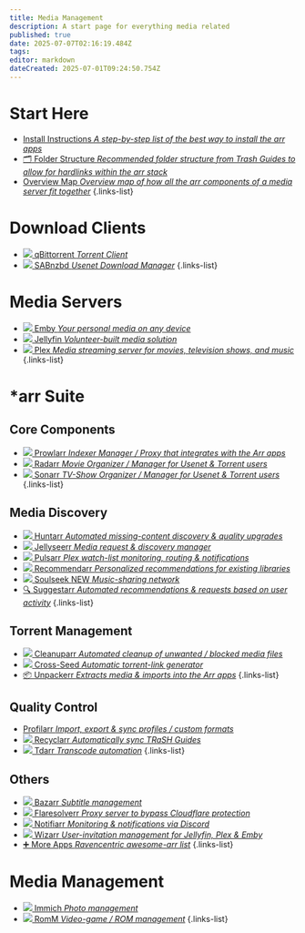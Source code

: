 ```yaml
---
title: Media Management
description: A start page for everything media related
published: true
date: 2025-07-07T02:16:19.484Z
tags: 
editor: markdown
dateCreated: 2025-07-01T09:24:50.754Z
---
```


# Start Here
- [<span class="mdi mdi-format-list-numbered"></span> Install Instructions *A step-by-step list of the best way to install the arr apps*](/InstallInstructions)
- [🗂️ Folder Structure *Recommended folder structure from Trash Guides to allow for hardlinks within the arr stack*](/Folder-Structure)
- [<span class="mdi mdi-map"></span> Overview Map *Overview map of how all the arr components of a media server fit together*](/OverviewMap)
{.links-list}

# Download Clients
- [<img src="/qbittorrent.png"> qBittorrent *Torrent Client*](/qBittorrent)
- [<img src="/sabnzbd.png"> SABnzbd *Usenet Download Manager*](/sabnzbd)
{.links-list}

# Media Servers
- [<img src="/emby.png"> Emby *Your personal media on any device*](/Emby)
- [<img src="/jellyfin.png"> Jellyfin *Volunteer-built media solution*](/jellyfin)
- [<img src="/plex.png"> Plex *Media streaming server for movies, television shows, and music*](/plex)
{.links-list}

# \*arr Suite
## Core Components
- [<img src="/prowlarr.png"> Prowlarr *Indexer Manager / Proxy that integrates with the Arr apps*](/Prowlarr)
- [<img src="/radarr.png"> Radarr *Movie Organizer / Manager for Usenet & Torrent users*](/radarr)
- [<img src="/sonarr.png"> Sonarr *TV-Show Organizer / Manager for Usenet & Torrent users*](/Sonarr)
{.links-list}

## Media Discovery
- [<img src="/huntarr.png"> Huntarr *Automated missing-content discovery & quality upgrades*](/huntarr)
- [<img src="/jellyseerr.png"> Jellyseerr *Media request & discovery manager*](/Jellyseerr)
- [<img src="/pulsarr.png"> Pulsarr *Plex watch-list monitoring, routing & notifications*](/pulsarr)
- [<img src="/recommendarr.png"> Recommendarr *Personalized recommendations for existing libraries*](/recommendarr)
- [<img src="/slskd.png"> Soulseek <span class="badge">NEW</span> *Music-sharing network*](/soulseek)
- [🔍 Suggestarr *Automated recommendations & requests based on user activity*](/suggestarr)
{.links-list}

## Torrent Management
- [<img src="/cleanuparr.png"> Cleanuparr *Automated cleanup of unwanted / blocked media files*](/cleanuparr)
- [<img src="/cross-seed.png"> Cross-Seed *Automatic torrent-link generator*](/crossseed)
- [📦 Unpackerr *Extracts media & imports into the Arr apps*](/Unpackerr)
{.links-list}

## Quality Control
- [<span class="mdi mdi-tune-vertical-variant"></span> Profilarr *Import, export & sync profiles / custom formats*](/profilarr)
- [<img src="/recyclarr.png"> Recyclarr *Automatically sync TRaSH Guides*](/Recyclarr)
- [<img src="/tdarr.png"> Tdarr *Transcode automation*](/tdarr)
{.links-list}

## Others
- [<img src="/bazarr.png"> Bazarr *Subtitle management*](/bazarr)
- [<img src="/flaresolverr.png"> Flaresolverr *Proxy server to bypass Cloudflare protection*](/Flaresolverr)
- [<img src="/notifiarr.png"> Notifiarr *Monitoring & notifications via Discord*](/notifiarr)
- [<img src="/wizarr.png"> Wizarr *User-invitation management for Jellyfin, Plex & Emby*](/wizarr)
- [➕ More Apps *Ravencentric awesome-arr list*](/ravencentric)
{.links-list}

# Media Management
- [<img src="/immich.png"> Immich *Photo management*](/immich)
- [<img src="/romm.png"> RomM *Video-game / ROM management*](/romm)
{.links-list}
